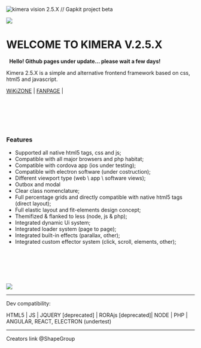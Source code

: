 ![kimera vision 2.5.X // Gapkit project beta](https://github.com/ShapeGroup/kimera-frontend-framework)


![](https://i.imgur.com/Itxnmd1.jpg)

# WELCOME TO KIMERA V.2.5.X

&nbsp;
**Hello! Github pages under update... please wait a few days!**
&nbsp;

Kimera 2.5.X is a simple and alternative frontend framework based on css, html5 and javascript.

[WiKiZONE](https://github.com/ShapeGroup/kimera-frontend-framework/wiki/WIKI-ZONE) | [FANPAGE](https://www.facebook.com/KimeraFramework/) | 

&nbsp;
---
&nbsp;
### Features

- Supported all native html5 tags, css and js;
- Compatible with all major browsers and php habitat;
- Compatible with cordova app (ios under testing);
- Compatible with electron software (under costruction);
- Different viewport type (web \ app \ software views);
- Outbox and modal
- Clear class nomenclature;
- Full percentage grids and directly compatible with native html5 tags (direct layout);
- Full elastic layout and fit-elements design concept;
- Themifized & flanked to less (node, js & php);
- Integrated dynamic Ui system;
- Integrated loader system (page to page);
- Integrated built-in effects (parallax, other);
- Integrated custom effector system (click, scroll, elements, other);


&nbsp;
---


&nbsp;

![](https://i.imgur.com/HhLl2Ct.jpg)

---


Dev compatibility:

HTML5 | JS | JQUERY [deprecated] | RORAjs [deprecated]| NODE | PHP | ANGULAR, REACT, ELECTRON (undertest)


---

Creators link @ShapeGroup
